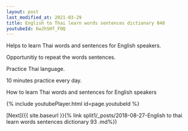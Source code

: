 ```yaml
---
layout: post
last_modified_at: 2021-03-29
title: English to Thai learn words sentences dictionary 840 
youtubeId: 6wJhSHf_FOQ
---
```

 
 
Helps to learn Thai words and sentences for English speakers.

Opportunitiy to repeat the words sentences. 

Practice Thai language. 
 
10 minutes practice every day. 
 
How to learn Thai words and sentences for English speakers 
 
{% include youtubePlayer.html id=page.youtubeId %}
 
 
[Next]({{ site.baseurl }}{% link  split1/_posts/2018-08-27-English to thai learn words sentences dictionary 93 .md%})
 
